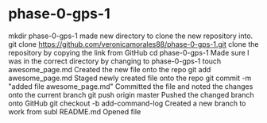 # phase-0-gps-1
mkdir phase-0-gps-1
made new directory to clone the new repository into. 
git clone https://github.com/veronicamorales88/phase-0-gps-1.git
clone the repository by copying the link from GitHub
cd phase-0-gps-1
Made sure I was in the correct directory by changing to phase-0-gps-1
touch awesome_page.md
Created the new file onto the repo 
git add awesome_page.md
Staged newly created file onto the repo
git commit -m "added file awesome_page.md"
Committed the file and noted the changes onto the current branch
git push origin master
Pushed the changed branch onto GitHub
git checkout -b add-command-log
Created a new branch to work from
subl README.md
Opened file